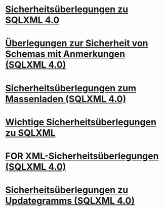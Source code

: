 # [Sicherheitsüberlegungen zu SQLXML 4.0](sqlxml-4-0-security-considerations.md)

# [Überlegungen zur Sicherheit von Schemas mit Anmerkungen (SQLXML 4.0)](annotated-schema-security-considerations-sqlxml-4-0.md)
# [Sicherheitsüberlegungen zum Massenladen (SQLXML 4.0)](bulk-load-security-considerations-sqlxml-4-0.md)
# [Wichtige Sicherheitsüberlegungen zu SQLXML](core-sqlxml-security-considerations.md)
# [FOR XML-Sicherheitsüberlegungen (SQLXML 4.0)](for-xml-security-considerations-sqlxml-4-0.md)
# [Sicherheitsüberlegungen zu Updategramms (SQLXML 4.0)](updategram-security-considerations-sqlxml-4-0.md)
